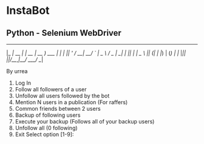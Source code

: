 # InstaBot
## Python - Selenium WebDriver

 ___           _        ____        _
|_ _|_ __  ___| |_ __ _| __ )  ___ | |_
 | || '_ \/ __| __/ _` |  _ \ / _ \| __|
 | || | | \__ \ || (_| | |_) | (_) | |_
|___|_| |_|___/\__\__,_|____/ \___/ \__|


By urrea

1. Log In
2. Follow all followers of a user
3. Unfollow all users followed by the bot
4. Mention N users in a publication (For raffers)
5. Common friends between 2 users
6. Backup of following users
7. Execute your backup (Follows all of your backup users)
8. Unfollow all (0 following)
9. Exit
Select option [1-9]:
